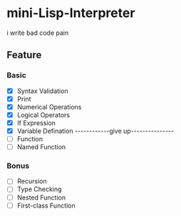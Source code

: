 # mini-Lisp-Interpreter

i write bad code
pain
## Feature
### Basic
- [X] Syntax Validation
- [X] Print
- [X] Numerical Operations
- [X] Logical Operators
- [X] If Expression
- [X] Variable Defination
------------give up---------------
- [ ] Function
- [ ] Named Function

### Bonus
- [ ] Recursion
- [ ] Type Checking
- [ ] Nested Function
- [ ] First-class Function
